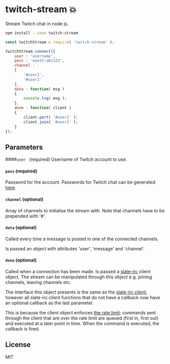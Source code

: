 # twitch-stream :boom:
Stream Twitch chat in node js.

```bash
npm install --save twitch-stream
```

```js
const twitchStream = require( 'twitch-stream' );

twitchStream.connect({
	user : 'username',
	pass : 'oauth:abc123',
	channel : 
	[
		'#user1',
		'#user2'
	],
	data : function( msg )
	{
		console.log( msg );
	},
	done : function( client )
   	{
	    client.part( '#user1' );
	    client.join( '#user3' );
    }
});
```

## Parameters
####```user ``` (required)
Username of Twitch account to use.
#### ```pass``` (required)
Password for the account. Passwords for Twitch chat can be generated <a href="http://twitchapps.com/tmi/">here</a>.
#### ```channel``` (optional)
Array of channels to initialise the stream with. Note that channels have to be prepended with '#'.
#### ```data``` (optional)
Called every time a message is posted in one of the connected channels.

Is passed an object with attributes 'user', 'message' and 'channel'.
#### ```done``` (optional)
Called when a connection has been made. Is passed a <a href="https://github.com/slate/slate-irc">slate-irc</a> client object. The stream can be manipulated through this object e.g. joining channels, leaving channels etc.

The interface this object presents is the same as the <a href="https://github.com/slate/slate-irc/blob/master/docs.md#client">slate-irc client</a>, however all slate-irc client functions that do not have a callback now have an optional callback as the last parameter.

This is because the client object enforces <a href="https://github.com/justintv/Twitch-API/blob/master/IRC.md#command--message-limit">the rate limit</a>; commands sent through the client that are over the rate limit are queued (first in, first out) and executed at a later point in time. When the command is executed, the callback is fired.

## License
MIT
